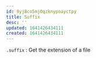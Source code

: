 ```yaml
---
id: 9yj8co5mj0qzknypoayctpy
title: Suffix
desc: ''
updated: 1641426434111
created: 1641426434111
---
```



`.suffix` : Get the extension of a file
